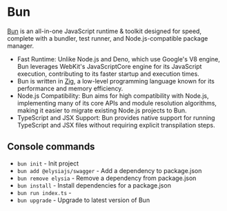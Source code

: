 # Bun

[Bun](https://bun.com/) is an all-in-one JavaScript runtime & toolkit designed for speed, complete with a bundler, test runner, and Node.js-compatible package manager.

- Fast Runtime: Unlike Node.js and Deno, which use Google's V8 engine, Bun leverages WebKit's JavaScriptCore engine for its JavaScript execution, contributing to its faster startup and execution times.
- Bun is written in [Zig](https://ziglang.org/), a low-level programming language known for its performance and memory efficiency.
- Node.js Compatibility: Bun aims for high compatibility with Node.js, implementing many of its core APIs and module resolution algorithms, making it easier to migrate existing Node.js projects to Bun.
- TypeScript and JSX Support: Bun provides native support for running TypeScript and JSX files without requiring explicit transpilation steps.

## Console commands

- `bun init` - Init project
- `bun add @elysiajs/swagger` - Add a dependency to package.json
- `bun remove elysia` - Remove a dependency from package.json
- `bun install` - Install dependencies for a package.json
- `bun run index.ts` - 
- `bun upgrade` - Upgrade to latest version of Bun
